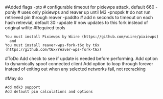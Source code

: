 #Added flags
    -pto <sec>        # configurable timeout for pixiewps attack, default 660
    -ponly            # uses only pixiewps and reaver up until M3
    -pnopsk           # do not run retrieved pin through reaver
    -paddto <sec>     # add n seconds to timeout on each hash retrevial, default 30
    -update           # now updates to this fork instead of original wifite
#Required tools

    You must install Pixiewps by Wiire (https://github.com/wiire/pixiewps)
      and 
    You must install reaver-wps-fork-t6x by t6x (https://github.com/t6x/reaver-wps-fork-t6x)

#ToDo
    Add check to see if update is needed before performing.
    Add option to dynamically spoof connected client
    Add option to loop through forever instead of exiting out when any selected networks fail, not recracking

#May do    
    
    Add mdk3 support
    Add default pin calculations and options

